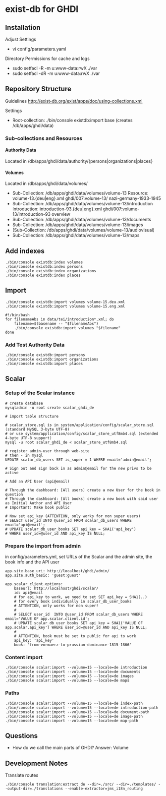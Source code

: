 exist-db for GHDI
=================

Installation
------------
Adjust Settings

- vi config/parameters.yaml

Directory Permissions for cache and logs

- sudo setfacl -R -m u:www-data:rwX ./var
- sudo setfacl -dR -m u:www-data:rwX ./var

## Repository Structure

Guidelines http://exist-db.org/exist/apps/doc/using-collections.xml

Settings

* Root-collection: ./bin/console existdb:import base (creates /db/apps/ghdi/data)


### Sub-collections and Resources

#### Authority Data
Located in /db/apps/ghdi/data/authority/{persons|organizations|places}

#### Volumes
Located in /db/apps/ghdi/data/volumes/

* Sub-Collection: /db/apps/ghdi/data/volumes/volume-13
  Resource: volume-13.{deu|eng}.xml
  <idno type="DTAID">ghdi/007:volume-13/</idno>
  <idno type="DTADirName">nazi-germany-1933-1945</idno>
* Sub-Collection: /db/apps/ghdi/data/volumes/volume-13/introduction
  Introduction: introduction-93.{deu|eng}.xml
  <idno type="DTAID">ghdi/007:volume-13/introduction-93</idno>
  <idno type="DTADirName">overview</idno>
* Sub-Collection: /db/apps/ghdi/data/volumes/volume-13/documents
* Sub-Collection: /db/apps/ghdi/data/volumes/volume-13/images
* (Sub-Collection: /db/apps/ghdi/data/volumes/volume-13/audiovisual)
* Sub-Collection: /db/apps/ghdi/data/volumes/volume-13/maps

## Add indexes

    ./bin/console existdb:index volumes
    ./bin/console existdb:index persons
    ./bin/console existdb:index organizations
    ./bin/console existdb:index places

## Import

    ./bin/console existdb:import volumes volume-15.deu.xml
    ./bin/console existdb:import volumes volume-15.eng.xml

    #!/bin/bash
    for filenameAbs in data/tei/introduction*.xml; do
        filename=$(basename -- "$filenameAbs")
        ./bin/console existdb:import volumes "$filename"
    done

### Add Test Authority Data

    ./bin/console existdb:import persons
    ./bin/console existdb:import organizations
    ./bin/console existdb:import places


## Scalar

### Setup of the Scalar instance

    # create database
    mysqladmin -u root create scalar_ghdi_de

    # import table structure

    # scalar_store.sql is in system/application/config/scalar_store.sql (standard MySQL 3-byte UTF-8)
    # or use system/application/config/scalar_store_utf8mb4.sql (extended 4-byte UTF-8 support)
    mysql -u root scalar_ghdi_de < scalar_store_utf8mb4.sql

    # register admin-user through web-site
    # then - in mysql
    UPDATE scalar_db_users SET is_super = 1 WHERE email='admin@email';

    # Sign out and sign back in as admin@email for the new privs to be active

    # Add an API User (api@email)

    # Through the dashboard: [All users] create a new User for the book in question
    # Through the dashboard: [All books] create a new book with said user as Initial Author and API User
    # Important: Make book public

    # Now set api_key (ATTENTION, only works for non super users)
    # SELECT user_id INTO @user_id FROM scalar_db_users WHERE email='api@email';
    # UPDATE scalar_db_user_books SET api_key = SHA1('api_key')
    # WHERE user_id=@user_id AND api_key IS NULL;

### Prepare the import from admin

in config/parameters.yml, set URLs of the Scalar and the admin site, the book info and the
API user

    app.site.base_uri: http://localhost/ghdi/admin/
    app.site.auth_basic: 'guest:guest'

    app.scalar_client.options:
        baseurl: http://localhost/ghdi/scalar/
        id: api@email
        # for api_key to work, we need to set SET api_key = SHA1(..)
        # for every book individually in scalar_db_user_books
        # ATTENTION, only works for non super!
        #
        # SELECT user_id  INTO @user_id FROM scalar_db_users WHERE email='VALUE OF app.scalar.client.id';
        # UPDATE scalar_db_user_books SET api_key = SHA1('VALUE OF app.scalar.api_key') WHERE user_id=@user_id AND api_key IS NULL;
        #
        # ATTENTION, book must be set to public for api to work
        api_key: 'api_key'
        book: 'from-vormaerz-to-prussian-dominance-1815-1866'

### Content import

    ./bin/console scalar:import --volume=15 --locale=de introduction
    ./bin/console scalar:import --volume=15 --locale=de documents
    ./bin/console scalar:import --volume=15 --locale=de images
    ./bin/console scalar:import --volume=15 --locale=de maps

### Paths

    ./bin/console scalar:import --volume=15 --locale=de index-path
    ./bin/console scalar:import --volume=15 --locale=de introduction-path
    ./bin/console scalar:import --volume=15 --locale=de document-path
    ./bin/console scalar:import --volume=15 --locale=de image-path
    ./bin/console scalar:import --volume=15 --locale=de map-path

## Questions

* How do we call the main parts of GHDI? Answer: Volume

Development Notes
-----------------

Translate routes

    ./bin/console translation:extract de --dir=./src/ --dir=./templates/ --output-dir=./translations --enable-extractor=jms_i18n_routing
